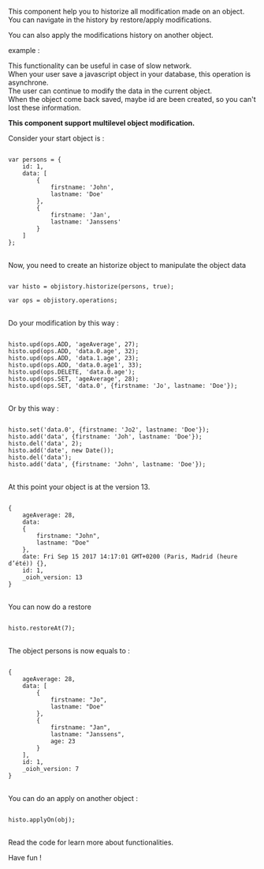 This component help you to historize all modification made on an object.
You can navigate in the history by restore/apply modifications.

You can also apply the modifications history on another object.

example :

This functionality can be useful in case of slow network.<br>
When your user save a javascript object in your database, this operation is asynchrone.<br>
The user can continue to modify the data in the current object.<br>
When the object come back saved, maybe id are been created, so you can't lost these information.

<b>This component support multilevel object modification.</b>

Consider your start object is :

<pre>
<code class="language-javascript">
var persons = {
    id: 1,
    data: [
        {
            firstname: 'John',
            lastname: 'Doe'
        },
        {
            firstname: 'Jan',
            lastname: 'Janssens'
        }
    ]
};
</code>
</pre>

Now, you need to create an historize object to manipulate the object data

<pre>
<code class="language-javascript">
var histo = objistory.historize(persons, true);

var ops = objistory.operations;
</code>
</pre>

Do your modification by this way :
<pre>
<code class="language-javascript">
histo.upd(ops.ADD, 'ageAverage', 27);
histo.upd(ops.ADD, 'data.0.age', 32);
histo.upd(ops.ADD, 'data.1.age', 23);
histo.upd(ops.ADD, 'data.0.age1', 33);
histo.upd(ops.DELETE, 'data.0.age');
histo.upd(ops.SET, 'ageAverage', 28);
histo.upd(ops.SET, 'data.0', {firstname: 'Jo', lastname: 'Doe'});
</code>
</pre>

Or by this way :

<pre>
<code class="language-javascript">
histo.set('data.0', {firstname: 'Jo2', lastname: 'Doe'});
histo.add('data', {firstname: 'Joh', lastname: 'Doe'});
histo.del('data', 2);
histo.add('date', new Date());
histo.del('data');
histo.add('data', {firstname: 'John', lastname: 'Doe'});
</code>
</pre>

At this point your object is at the version 13.

<pre>
<code class="language-javascript">
{
    ageAverage: 28,
    data:
    {
        firstname: "John", 
        lastname: "Doe"
    },
    date: Fri Sep 15 2017 14:17:01 GMT+0200 (Paris, Madrid (heure d’été)) {},
    id: 1,
    _oioh_version: 13
}
</CODE>
</PRE>

You can now do a restore 

<pre>
<code class="language-javascript">
histo.restoreAt(7);
</CODE>
</PRE>

The object persons is now equals to :
<pre>
<code class="language-javascript">
{
    ageAverage: 28,
    data: [
        {
            firstname: "Jo", 
            lastname: "Doe"
        },
        {
            firstname: "Jan", 
            lastname: "Janssens", 
            age: 23
        }
    ],
    id: 1,
    _oioh_version: 7
}
</CODE>
</PRE>

You can do an apply on another object :

<pre>
<code class="language-javascript">
histo.applyOn(obj);
</code>
</pre>

Read the code for learn more about functionalities.

Have fun !       